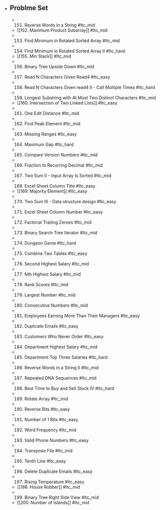 - ## Problme Set
	- 151. Reverse Words in a String #ltc_mid
	- [[152. Maximum Product Subarray]] #ltc_mid
	- 153. Find Minimum in Rotated Sorted Array #ltc_mid
	- 154. Find Minimum in Rotated Sorted Array II #ltc_hard
	- [[155. Min Stack]] #ltc_mid
	- 156. Binary Tree Upside Down #ltc_mid
	- 157. Read N Characters Given Read4 #ltc_easy
	- 158. Read N Characters Given read4 II - Call Multiple Times #ltc_hard
	- 159. Longest Substring with At Most Two Distinct Characters #ltc_mid
	- [[160. Intersection of Two Linked Lists]] #ltc_easy
	- 161. One Edit Distance #ltc_mid
	- 162. Find Peak Element #ltc_mid
	- 163. Missing Ranges #ltc_easy
	- 164. Maximum Gap #ltc_hard
	- 165. Compare Version Numbers #ltc_mid
	- 166. Fraction to Recurring Decimal #ltc_mid
	- 167. Two Sum II - Input Array Is Sorted #ltc_mid
	- 168. Excel Sheet Column Title #ltc_easy
	- [[169. Majority Element]] #ltc_easy
	- 170. Two Sum III - Data structure design #ltc_easy
	- 171. Excel Sheet Column Number #ltc_easy
	- 172. Factorial Trailing Zeroes #ltc_mid
	- 173. Binary Search Tree Iterator #ltc_mid
	- 174. Dungeon Game #ltc_hard
	- 175. Combine Two Tables #ltc_easy
	- 176. Second Highest Salary #ltc_mid
	- 177. Nth Highest Salary #ltc_mid
	- 178. Rank Scores #ltc_mid
	- 179. Largest Number #ltc_mid
	- 180. Consecutive Numbers #ltc_mid
	- 181. Employees Earning More Than Their Managers #ltc_easy
	- 182. Duplicate Emails #ltc_easy
	- 183. Customers Who Never Order #ltc_easy
	- 184. Department Highest Salary #ltc_mid
	- 185. Department Top Three Salaries #ltc_hard
	- 186. Reverse Words in a String II #ltc_mid
	- 187. Repeated DNA Sequences #ltc_mid
	- 188. Best Time to Buy and Sell Stock IV #ltc_hard
	- 189. Rotate Array #ltc_mid
	- 190. Reverse Bits #ltc_easy
	- 191. Number of 1 Bits #ltc_easy
	- 192. Word Frequency #ltc_mid
	- 193. Valid Phone Numbers #ltc_easy
	- 194. Transpose File #ltc_mid
	- 195. Tenth Line #ltc_easy
	- 196. Delete Duplicate Emails #ltc_easy
	- 197. Rising Temperature #ltc_easy
	- [[198. House Robber]] #ltc_mid
	- 199. Binary Tree Right Side View #ltc_mid
	- [[200. Number of Islands]] #ltc_mid